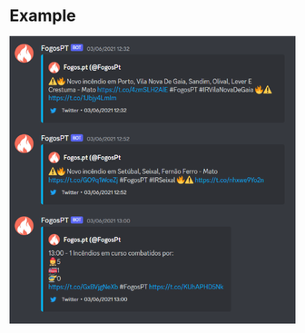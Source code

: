# Example

![Image](https://raw.githubusercontent.com/C0ffeeL0ver/fogos.pt-alerts/master/Example.png)
